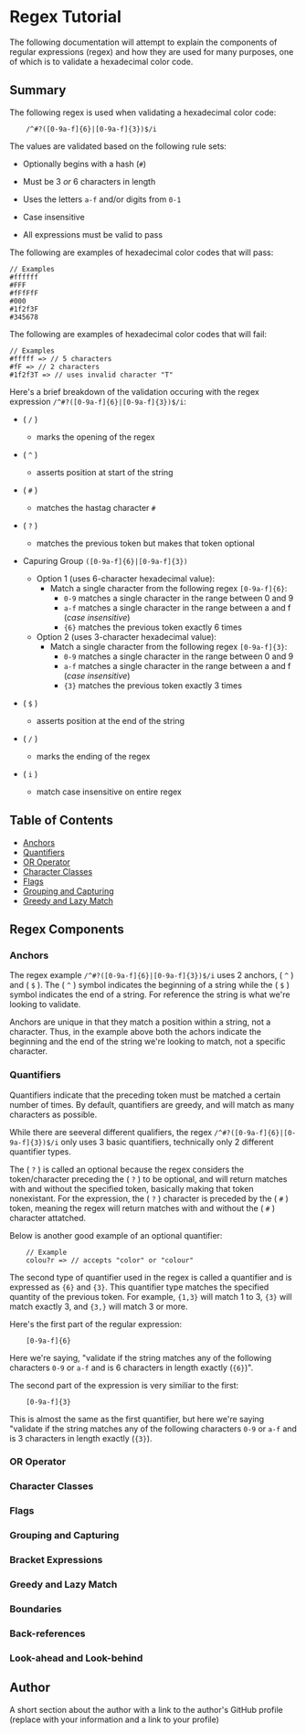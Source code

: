 # Regex Tutorial

The following documentation will attempt to explain the components of regular expressions (regex) and how they are used for many purposes, one of which is to validate a hexadecimal color code.

## Summary

The following regex is used when validating a hexadecimal color code:

        /^#?([0-9a-f]{6}|[0-9a-f]{3})$/i

The values are validated based on the following rule sets:

* Optionally begins with a hash (`#`)

* Must be 3 *or* 6 characters in length

* Uses the letters `a-f` and/or digits from `0-1`

* Case insensitive

* All expressions must be valid to pass


The following are examples of hexadecimal color codes that will pass:

    // Examples
    #ffffff
    #FFF
    #fFfFfF
    #000
    #1f2f3F
    #345678

The following are examples of hexadecimal color codes that will fail:

    // Examples
    #fffff => // 5 characters
    #fF => // 2 characters
    #1f2f3T => // uses invalid character "T"

Here's a brief breakdown of the validation occuring with the regex expression `/^#?([0-9a-f]{6}|[0-9a-f]{3})$/i`:

* ( `/` )
    * marks the opening of the regex

* ( `^` )
    * asserts position at start of the string

* ( `#` )
    * matches the hastag character `#`

* ( `?` )
    * matches the previous token but makes that token optional

* Capuring Group `([0-9a-f]{6}|[0-9a-f]{3})`

    * Option 1 (uses 6-character hexadecimal value):
        * Match a single character from the following regex `[0-9a-f]{6}`:
            * `0-9` matches a single character in the range between 0 and 9
            * `a-f` matches a single character in the range between a and f (*case insensitive*)
            * `{6}` matches the previous token exactly 6 times
    * Option 2 (uses 3-character hexadecimal value):
        *  Match a single character from the following regex `[0-9a-f]{3}`:
            * `0-9` matches a single character in the range between 0 and 9
            * `a-f` matches a single character in the range between a and f (*case insensitive*)
            * `{3}` matches the previous token exactly 3 times

* ( `$` )
    * asserts position at the end of the string

* ( `/` )
    * marks the ending of the regex

* ( `i` )
    * match case insensitive on entire regex

## Table of Contents

- [Anchors](#anchors)
- [Quantifiers](#quantifiers)
- [OR Operator](#or-operator)
- [Character Classes](#character-classes)
- [Flags](#flags)
- [Grouping and Capturing](#grouping-and-capturing)
- [Greedy and Lazy Match](#greedy-and-lazy-match)

## Regex Components

### Anchors

The regex example `/^#?([0-9a-f]{6}|[0-9a-f]{3})$/i` uses 2 anchors, ( `^` ) and ( `$` ). The ( `^` ) symbol indicates the beginning of a string while the ( `$` ) symbol indicates the end of a string. For reference the string is what we're looking to validate.

Anchors are unique in that they match a position within a string, not a character. Thus, in the example above both the achors indicate the beginning and the end of the string we're looking to match, not a specific character.

### Quantifiers

Quantifiers indicate that the preceding token must be matched a certain number of times. By default, quantifiers are greedy, and will match as many characters as possible.

While there are seeveral different qualifiers, the regex `/^#?([0-9a-f]{6}|[0-9a-f]{3})$/i` only uses 3 basic quantifiers, technically only 2 different quantifier types. 

The ( `?` ) is called an optional because the regex considers the token/character preceding the ( `?` ) to be optional, and will return matches with and without the specified token, basically making that token nonexistant. For the expression, the ( `?` ) character is preceded by the ( `#` ) token, meaning the regex will return matches with and without the ( `#` ) character attatched. 

Below is another good example of an optional quantifier:

        // Example
        colou?r => // accepts "color" or "colour"

The second type of quantifier used in the regex is called a quantifier and is expressed as `{6}` and `{3}`. This quantifier type matches the specified quantity of the previous token. For example, `{1,3}` will match 1 to 3, `{3}` will match exactly 3, and `{3,}` will match 3 or more.

Here's the first part of the regular expression:

        [0-9a-f]{6}

Here we're saying, "validate if the string matches any of the following characters `0-9` or `a-f` and is 6 characters in length exactly (`{6}`)".

The second part of the expression is very similiar to the first:

        [0-9a-f]{3}

This is almost the same as the first quantifier, but here we're saying "validate if the string matches any of the following characters `0-9` or `a-f` and is 3 characters in length exactly (`{3}`).

### OR Operator

### Character Classes

### Flags

### Grouping and Capturing

### Bracket Expressions

### Greedy and Lazy Match

### Boundaries

### Back-references

### Look-ahead and Look-behind

## Author

A short section about the author with a link to the author's GitHub profile (replace with your information and a link to your profile)
